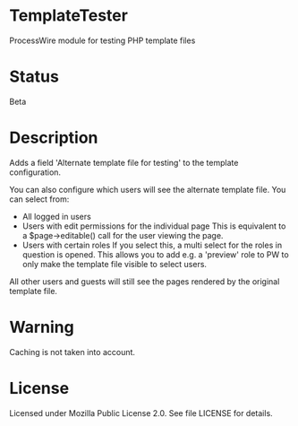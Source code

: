 # TemplateTester
ProcessWire module for testing PHP template files

# Status
Beta

# Description
Adds a field 'Alternate template file for testing' to the template configuration.

You can also configure which users will see the alternate template file.
You can select from:
- All logged in users
- Users with edit permissions for the individual page
  This is equivalent to a $page->editable() call for the user viewing the page.
- Users with certain roles
  If you select this, a multi select for the roles in question is opened.
  This allows you to add e.g. a 'preview' role to PW to only make the
  template file visible to select users.

All other users and guests will still see the pages rendered by the original template file.

# Warning
Caching is not taken into account.

# License
Licensed under Mozilla Public License 2.0. See file LICENSE for details.
